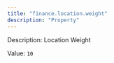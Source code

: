 ```yaml
---
title: "finance.location.weight"
description: "Property"
---
```


Description: Location Weight

Value: `10`